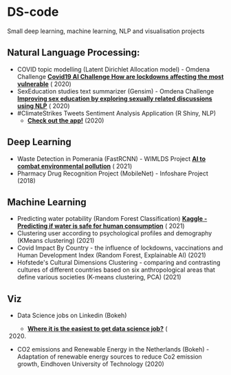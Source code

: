 # DS-code

Small deep learning, machine learning, NLP and visualisation projects

## Natural Language Processing:

- COVID topic modelling (Latent Dirichlet Allocation model) - Omdena
  Challenge **[Covid19 AI Challenge How are lockdowns affecting the most vulnerable](https://spectrum.ieee.org/covid19-ai-challenge-how-are-lockdowns-affecting-the-most-vulnerable)** (
    2020)
- SexEducation studies text summarizer (Gensim) - Omdena
  Challenge **[Improving sex education by exploring sexually related discussions using NLP](https://medium.com/omdena/improving-sex-education-by-exploring-sexually-related-discussions-using-nlp-780a8e09d338)** (
    2020)
- #ClimateStrikes Tweets Sentiment Analysis Application (R Shiny, NLP)
    - **[Check out the app!](https://mkortas.shinyapps.io/The-Greta-Effect/)** (2020)

## Deep Learning

- Waste Detection in Pomerania (FastRCNN) - WIMLDS
  Project **[AI to combat environmental pollution](https://towardsdatascience.com/ai-to-combat-environmental-pollution-6d58b0bf6a1)** (
    2021)
- Pharmacy Drug Recognition Project (MobileNet) - Infoshare Project (2018)

## Machine Learning

- Predicting water potability (Random Forest
  Classification) **[Kaggle - Predicting if water is safe for human consumption](https://www.kaggle.com/adityakadiwal/water-potability)** (
    2021)
- Clustering user according to psychological profiles and demography (KMeans clustering) (2021)
- Covid Impact By Country - the influence of lockdowns, vaccinations and Human Development Index (Random Forest,
  Explainable AI) (2021)
- Hofstede's Cultural Dimensions Clustering - comparing and contrasting cultures of different countries based on six
  anthropological areas that define various societies (K-means clustering, PCA) (2021)

## Viz

- Data Science jobs on Linkedin (Bokeh)
    - **[Where it is the easiest to get data science job?](https://towardsdatascience.com/where-it-is-the-easiest-to-get-data-science-job-not-where-you-may-think-28e33ec652b3)** (

    2020)

- CO2 emissions and Renewable Energy in the Netherlands (Bokeh) - Adaptation of renewable energy sources to reduce Co2
  emission growth, Eindhoven University of Technology (2020)
